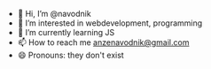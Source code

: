 - 👋 Hi, I’m @navodnik
- 👀 I’m interested in webdevelopment, programming
- 🌱 I’m currently learning JS
- 📫 How to reach me anzenavodnik@gmail.com
- 😄 Pronouns: they don't exist
